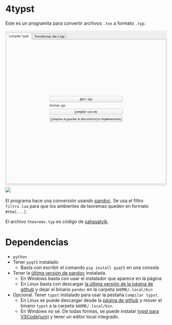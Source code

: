 
# 4typst

Este es un programita para convertir archivos `.tex` a formato `.typ`.

![](compilar.png)
![](transformar)

El programa hace una conversión usando [pandoc](https://pandoc.org). Se usa el filtro `filtro.lua` para que los ambientes de teoremas queden en formato `#thm[...]`.

El archivo `theorems.typ` es código de [sahasatvik](https://github.com/sahasatvik/typst-theorems).

# Dependencias

- `python`
- Tener `pyqt5` instalado
    - Basta con escribir el comando `pip install pyqt5` en una consola
- Tener la [última versión de pandoc](https://pandoc.org/installing.html) instalada.
    - En Windows basta con usar el instalador que aparece en la página
    - En Linux basta con descargar [la última versión de la página de github](https://github.com/jgm/pandoc/releases) y dejar el binario `pandoc` en la carpeta `$HOME/.local/bin`
- Opcional. Tener `typst` instalado para usar la pestaña `Compilar typst`.
    - En Linux se puede descargar desde la [página de github](https://github.com/typst/typst/releases) y mover el binario `typst` a la carpeta `$HOME/.local/bin`.
    - En Windows no sé. De todas formas, se puede instalar [typst para VSCode(ium)](https://marketplace.visualstudio.com/items?itemName=nvarner.typst-lsp) y tener un editor local integrado.
